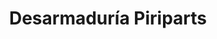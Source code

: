 ---
title: "Desarmaduría Piriparts"
url: /limache/desarmaduria-piriparts/
shop: piezas de automóviles
---